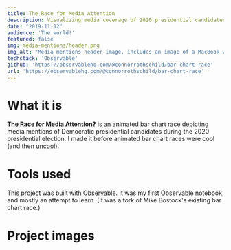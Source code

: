 ```yaml
---
title: The Race for Media Attention
description: Visualizing media coverage of 2020 presidential candidates over time.
date: "2019-11-12"
audience: 'The world!'
featured: false
img: media-mentions/header.png
img_alt: "Media mentions header image, includes an image of a MacBook with the application open."
techstack: 'Observable'
github: 'https://observablehq.com/@connorrothschild/bar-chart-race'
url: 'https://observablehq.com/@connorrothschild/bar-chart-race'
---
```


[<InlineImage :clickable=false src="projects/media-mentions/header.png" alt="Header"></InlineImage>](https://observablehq.com/@connorrothschild/bar-chart-race/)

# What it is

[**The Race for Media Attention?**](https://observablehq.com/@connorrothschild/bar-chart-race) is an animated bar chart race depicting media mentions of Democratic presidential candidates during the 2020 presidential election. I made it before animated bar chart races were cool (and then [uncool](https://www.newsbreak.com/news/1465770194170/reddits-dataisbeautiful-is-sick-of-bar-chart-races-so-its-banning-them)).

# Tools used

This project was built with [Observable](https://observablehq.com/). It was my first Observable notebook, and mostly an attempt to learn. (It was a fork of Mike Bostock's existing bar chart race.)

# Project images

<InlineImage src="projects/media-mentions/mac.png" alt="" width="74%"></InlineImage>
<InlineImage src="projects/media-mentions/phone.png" alt="" width="22%"></InlineImage>